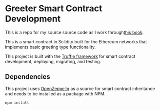 # Greeter Smart Contract Development

This is a repo for my source source code as I work through[this book](https://www.oreilly.com/library/view/hands-on-smart-contract/9781492045250/).

This is a smart contract in Solidity built for the Ethereum networks that implements basic greeting type functionality.

This project is built with the [Truffle framework](https://trufflesuite.com/) for smart contract development, deploying, migrating, and testing.

## Dependencies

This project uses [OpenZeppelin](https://openzeppelin.com/) as a source for smart contract inheritance and needs to be installed as a package with NPM.

```bash
npm install
```

